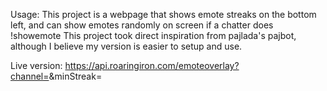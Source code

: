 Usage:
This project is a webpage that shows emote streaks on the bottom left, and can show emotes randomly on screen if a chatter does !showemote <emote>
This project took direct inspiration from pajlada's pajbot, although I believe my version is easier to setup and use.

Live version:
https://api.roaringiron.com/emoteoverlay?channel=<channel name>&minStreak=<minimum streak to show in overlay>